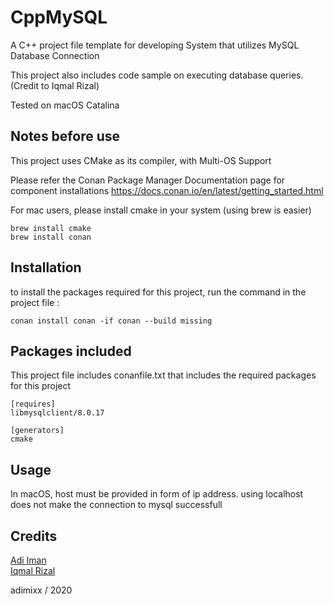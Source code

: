 # CppMySQL

A C++ project file template for developing System that utilizes MySQL Database Connection

This project also includes code sample on executing database queries. (Credit to Iqmal Rizal)

Tested on macOS Catalina

## Notes before use
This project uses CMake as its compiler, with Multi-OS Support

Please refer the Conan Package Manager Documentation page for component installations
https://docs.conan.io/en/latest/getting_started.html

For mac users, please install cmake in your system (using brew is easier)

```shell script
brew install cmake
brew install conan
```

## Installation
to install the packages required for this project, run the command in the project file : 

```shell script
conan install conan -if conan --build missing
```

## Packages included
This project file includes conanfile.txt that includes the required packages for this project

```text
[requires]
libmysqlclient/8.0.17

[generators]
cmake
```

## Usage

In macOS, host must be provided in form of ip address. using localhost does not make the connection to mysql successfull

## Credits
[Adi Iman](https://instagram.com/adimixx)  
[Iqmal Rizal](https://instagram.com/iqmalriz/)

adimixx / 2020
